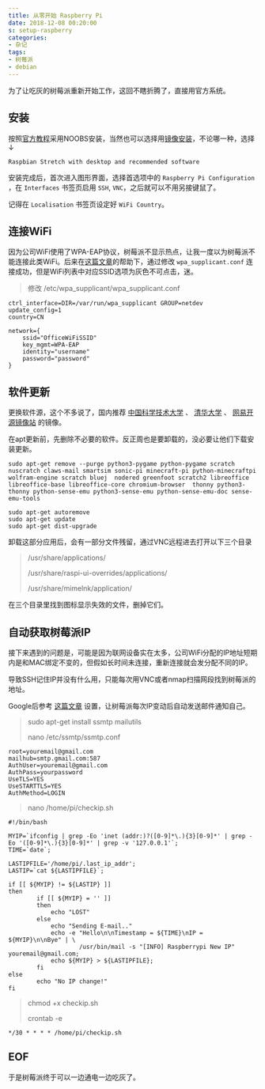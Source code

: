 ```yaml
---
title: 从零开始 Raspberry Pi
date: 2018-12-08 00:20:00
s: setup-raspberry
categories:
- 杂记
tags:
- 树莓派
- debian
---
```


为了让吃灰的树莓派重新开始工作，这回不瞎折腾了，直接用官方系统。
<!-- more -->
## 安装

按照[官方教程](https://www.raspberrypi.org/downloads/noobs/)采用NOOBS安装，当然也可以选择用[镜像安装](https://www.raspberrypi.org/downloads/raspbian/)，不论哪一种，选择↓

`Raspbian Stretch with desktop and recommended software`

安装完成后，首次进入图形界面，选择首选项中的 `Raspberry Pi Configuration` ，在 `Interfaces` 书签页启用 `SSH`, `VNC`，之后就可以不用另接键鼠了。

记得在 `Localisation` 书签页设定好 `WiFi Country`。

## 连接WiFi

因为公司WiFi使用了WPA-EAP协议，树莓派不显示热点，让我一度以为树莓派不能连接此类WiFi。后来在[这篇文章](https://eparon.me/2016/09/09/rpi3-enterprise-wifi.html)的帮助下，通过修改 `wpa_supplicant.conf` 连接成功，但是WiFi列表中对应SSID选项为灰色不可点击，迷。

> 修改 /etc/wpa_supplicant/wpa_supplicant.conf

```textile
ctrl_interface=DIR=/var/run/wpa_supplicant GROUP=netdev
update_config=1
country=CN

network={
    ssid="OfficeWiFiSSID"
    key_mgmt=WPA-EAP
    identity="username"
    password="password"
}
```

## 软件更新

更换软件源，这个不多说了，国内推荐 [中国科学技术大学](https://mirrors.ustc.edu.cn/) 、 [清华大学](https://mirrors.tuna.tsinghua.edu.cn/) 、 [网易开源镜像站](https://mirrors.163.com/) 的镜像。

在apt更新前，先删除不必要的软件。反正周也是要卸载的，没必要让他们下载安装更新。

```shell
sudo apt-get remove --purge python3-pygame python-pygame scratch nuscratch claws-mail smartsim sonic-pi minecraft-pi python-minecraftpi wolfram-engine scratch bluej  nodered greenfoot scratch2 libreoffice libreoffice-base libreoffice-core chromium-browser  thonny python3-thonny python-sense-emu python3-sense-emu python-sense-emu-doc sense-emu-tools

sudo apt-get autoremove
sudo apt-get update
sudo apt-get dist-upgrade
```

卸载这部分应用后，会有一部分文件残留，通过VNC远程进去打开以下三个目录

> /usr/share/applications/
>
> /usr/share/raspi-ui-overrides/applications/
>
> /usr/share/mimelnk/application/

在三个目录里找到图标显示失效的文件，删掉它们。

## 自动获取树莓派IP

接下来遇到的问题是，可能是因为联网设备实在太多，公司WiFi分配的IP地址短期内是和MAC绑定不变的，但假如长时间未连接，重新连接就会发分配不同的IP。

导致SSH记住IP并没有什么用，只能每次用VNC或者nmap扫描网段找到树莓派的地址。

Google后参考 [这篇文章](https://ariandy1.wordpress.com/2014/04/08/linux-send-email-when-ip-address-changes/) 设置，让树莓派每次IP变动后自动发送邮件通知自己。

> sudo apt-get install ssmtp mailutils
>
> nano /etc/ssmtp/ssmtp.conf

```textile
root=youremail@gmail.com
mailhub=smtp.gmail.com:587
AuthUser=youremail@gmail.com
AuthPass=yourpassword
UseTLS=YES
UseSTARTTLS=YES
AuthMethod=LOGIN
```

> nano /home/pi/checkip.sh

```shell
#!/bin/bash

MYIP=`ifconfig | grep -Eo 'inet (addr:)?([0-9]*\.){3}[0-9]*' | grep -Eo '([0-9]*\.){3}[0-9]*' | grep -v '127.0.0.1'`;
TIME=`date`;

LASTIPFILE='/home/pi/.last_ip_addr';
LASTIP=`cat ${LASTIPFILE}`;

if [[ ${MYIP} != ${LASTIP} ]]
then
        if [[ ${MYIP} = '' ]]
        then
            echo "LOST"
        else
            echo "Sending E-mail.."
            echo -e "Hello\n\nTimestamp = ${TIME}\nIP = ${MYIP}\n\nBye" | \
                    /usr/bin/mail -s "[INFO] Raspberrypi New IP" youremail@gmail.com;
            echo ${MYIP} > ${LASTIPFILE};
        fi
else
        echo "No IP change!"
fi
```

> chmod +x checkip.sh
>
> crontab -e

```textile
*/30 * * * * /home/pi/checkip.sh
```

## EOF
于是树莓派终于可以一边通电一边吃灰了。